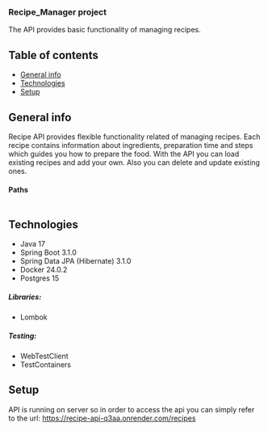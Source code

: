 ### Recipe_Manager project

The API provides basic functionality of managing recipes.

## Table of contents

* [General info](#general-info)
* [Technologies](#technologies)
* [Setup](#setup)

## General info

Recipe API provides flexible functionality related of managing recipes.
Each recipe contains information about ingredients, preparation time
and steps which guides you how to prepare the food.
With the API you can load existing recipes and add your own. Also you can
delete and update existing ones.

#### Paths

```

```

## Technologies

* Java 17
* Spring Boot 3.1.0
* Spring Data JPA (Hibernate) 3.1.0
* Docker 24.0.2
* Postgres 15

##### Libraries:

* Lombok

##### Testing:

* WebTestClient
* TestContainers

## Setup

API is running on server so in order to access the api you can simply refer to the url:
https://recipe-api-q3aa.onrender.com/recipes




